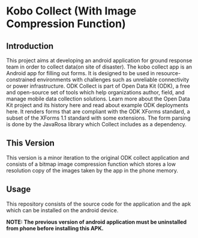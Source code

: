 # Kobo Collect (With Image Compression Function)
## Introduction
This project aims at developing an android application for ground response team in order to collect data(on site of disaster). The kobo collect app is an Android app for filling out forms. It is designed to be used in resource-constrained environments with challenges such as unreliable connectivity or power infrastructure. ODK Collect is part of Open Data Kit (ODK), a free and open-source set of tools which help organizations author, field, and manage mobile data collection solutions. Learn more about the Open Data Kit project and its history here and read about example ODK deployments here. It renders forms that are compliant with the ODK XForms standard, a subset of the XForms 1.1 standard with some extensions. The form parsing is done by the JavaRosa library which Collect includes as a dependency.
## This Version
This version is a minor iteration to the original ODK collect application and consists of a bitmap image compression function which stores a low resolution copy of the images taken by the app in the phone memory.
## Usage
This repository consists of the source code for the application and the apk which can be installed on the android device.

**NOTE: The previous version of android application must be uninstalled from phone before installing this APK.**
